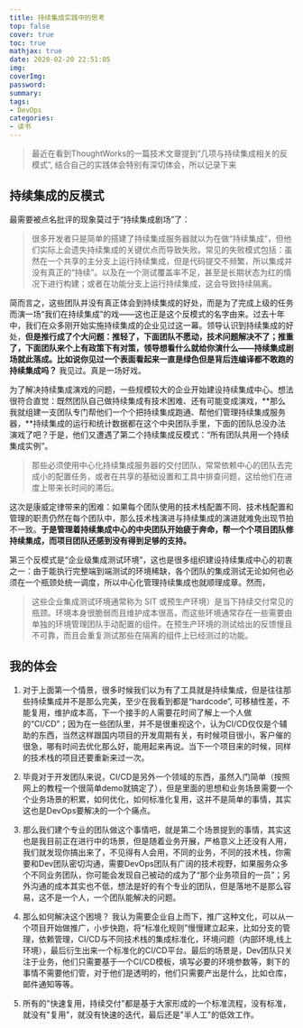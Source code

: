 ```yaml
---
title: 持续集成实践中的思考
top: false
cover: true
toc: true
mathjax: true
date: 2020-02-20 22:51:05
img:
coverImg:
password:
summary:
tags:
- DevOps
categories:
- 读书
---
```


> 最近在看到ThoughtWorks的一篇技术文章提到“几项与持续集成相关的反模式”, 结合自己的实践体会特别有深切体会，所以记录下来

## 持续集成的反模式

最需要被点名批评的现象莫过于“持续集成剧场”了：

> 很多开发者只是简单的搭建了持续集成服务器就以为在做“持续集成”，但他们实际上会遗失持续集成的关键优点而导致失败。常见的失败模式包括：虽然在一个共享的主分支上运行持续集成，但是代码提交不频繁，所以集成并没有真正的“持续”。以及在一个测试覆盖率不足，甚至是长期状态为红的情况下进行构建；或者在功能分支上运行持续集成，这会导致持续隔离。

简而言之，这些团队并没有真正体会到持续集成的好处，而是为了完成上级的任务而演一场“我们在持续集成”的戏——这也正是这个反模式的名字由来。过去十年中，我们在众多刚开始实施持续集成的企业见过这一幕。领导认识到持续集成的好处，**但是推行成了个大问题：推轻了，下面团队不愿动，技术问题解决不了；推重了，下面团队来个上有政策下有对策，领导想看什么就给你演什么——持续集成剧场就此落成。比如说你见过一个表面看起来一直是绿色但是背后连编译都不敢跑的持续集成吗？** 我见过。真是一场好戏。

为了解决持续集成演戏的问题，一些规模较大的企业开始建设持续集成中心。想法很符合直觉：既然团队自己做持续集成有技术困难、还有可能变成演戏，**那么我就组建一支团队专门帮他们一个个把持续集成跑通、帮他们管理持续集成服务器，**持续集成的运行和统计数据都在这个中央团队手里，下面的团队总没办法演戏了吧？于是，他们又遭遇了第二个持续集成反模式：“所有团队共用一个持续集成实例”。

> 那些必须使用中心化持续集成服务器的交付团队，常常依赖中心的团队去完成小的配置任务，或者在共享的基础设置和工具中排查问题，这给他们在进度上带来长时间的滞后。

这次是康威定律带来的困难：如果每个团队使用的技术栈配置不同、技术栈配置和管理的职责仍然在每个团队中，那么技术栈演进与持续集成的演进就难免出现节拍不一致。**于是管理着持续集成中心的中央团队开始疲于奔命，帮一个个项目团队修持续集成，而项目团队还感到没有得到足够的支持。**

第三个反模式是“企业级集成测试环境”，这也是很多组织建设持续集成中心的初衷之一：由于能执行完整端到端测试的环境稀缺，各个团队的集成测试无论如何也必须在一个瓶颈处统一调度，所以中心化管理持续集成也就顺理成章。然而，

> 这些企业集成测试环境通常称为 SIT 或预生产环境）是当下持续交付常见的瓶颈。环境本身很脆弱而且维护成本很高，而这些环境通常存在一些需要由单独的环境管理团队手动配置的组件。在预生产环境的测试给出的反馈慢且不可靠，而且会重复测试那些在隔离的组件上已经测过的功能。

## 我的体会

1. 对于上面第一个情景，很多时候我们以为有了工具就是持续集成，但是往往那些持续集成并不是那么完美，至少在我看到都是“hardcode”, 可移植性差，不能复用，维护成本高，下一个接手的人需要花时间了解上一个人做的“CI/CD”；因为在一些团队里，并不是很重视这个，认为CI/CD仅仅是个辅助的东西，当然这样跟国内项目的开发周期有关，有时候项目很小，客户催的很急，哪有时间去优化那么好，能用起来再说。当下一个项目来的时候，同样的技术栈的项目还要重新来过一次。

2. 毕竟对于开发团队来说，CI/CD是另外一个领域的东西，虽然入门简单（按照网上的教程一个很简单demo就搞定了），但是里面的思想和业务场景需要一个个业务场景的积累，如何优化，如何标准化复用，这并不是简单的事情，其实这也是DevOps要解决的一个个痛点。

3. 那么我们建个专业的团队做这个事情吧，就是第二个场景提到的事情，其实这也是我目前正在进行中的场景，但是随着业务开展，严格意义上还没有人用，我们就发现你搞出来了，不见得有人会用，不同的业务，不同的技术栈，你需要和Dev团队密切沟通，需要DevOps团队有广阔的技术视野，如果服务众多个不同业务团队，你可能会发现自己被动的成为了“那个业务项目的一员”；另外沟通的成本其实也不低，想法是好的有个专业的团队，但是落地不是那么容易，这不是一个人，一个团队能解决的问题。

4. 那么如何解决这个困境？ 我认为需要企业自上而下，推广这种文化，可以从一个项目开始做推广，小步快跑，将“标准化规则”慢慢建立起来，比如分支的管理，依赖管理，CI/CD与不同技术栈的集成标准化，环境问题（内部环境,线上环境），最后衍生出来一个标准化的CI/CD平台。最后的场景是，Dev团队只关注于业务，他们只需要基于一个CI/CD模板，填写必要的环境参数等，剩下的事情不需要他们管，对于他们是透明的，他们只需要产出是什么，比如仓库，邮件通知等等。

5. 所有的"快速复用，持续交付"都是基于大家形成的一个标准流程，没有标准，就没有"复用"，就没有快速的迭代，最后还是"半人工"的低效工作。